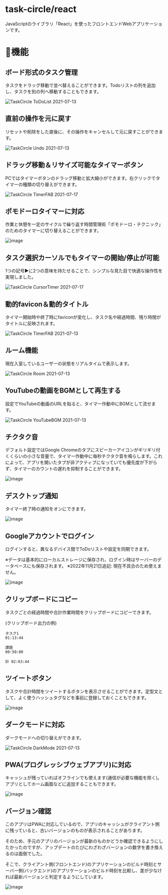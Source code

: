 # task-circle/react

JavaScriptのライブラリ「React」を使ったフロントエンドWebアプリケーションです。

# 🌟機能

## ボード形式のタスク管理

タスクをドラッグ移動で並べ替えることができます。Todoリストの列を追加し、タスクを別の列へ移動することもできます。

![TaskCircle ToDoList 2021-07-13](https://user-images.githubusercontent.com/79039863/125474590-41c34d6a-8868-4e9e-8b57-e1412dbfbd0f.gif)

## 直前の操作を元に戻す

リセットや削除をした直後に、その操作をキャンセルして元に戻すことができます。

![TaskCircle Undo 2021-07-13](https://user-images.githubusercontent.com/79039863/125475464-812a4567-157b-4241-b83c-9b2953183a3d.gif)

## ドラッグ移動＆リサイズ可能なタイマーボタン

PCではタイマーボタンのドラッグ移動と拡大縮小ができます。右クリックでタイマーの種類の切り替えができます。

![TaskCircle TimerFAB 2021-07-17](https://user-images.githubusercontent.com/79039863/126031483-9a442664-db66-4319-aafe-647f63b2acae.gif)

## ポモドーロタイマーに対応

作業と休憩を一定のサイクルで繰り返す時間管理術「ポモドーロ・テクニック」のためのタイマーに切り替えることができます。

![image](https://user-images.githubusercontent.com/79039863/125463286-d3533a23-87b9-4804-bb9c-dd83cf9577e3.png)

## タスク選択カーソルでもタイマーの開始/停止が可能

1つの記号▶に2つの意味を持たせることで、シンプルな見た目で快適な操作性を実現しました。

![TaskCircle CursorTimer 2021-07-17](https://user-images.githubusercontent.com/79039863/126032078-79e312a9-62b7-49c1-b8f5-5f9efa5f542f.gif)

## 動的favicon＆動的タイトル

タイマー開始時や終了時にfaviconが変化し、タスク名や経過時間、残り時間がタイトルに反映されます。

![TaskCircle TimerFAB 2021-07-13](https://user-images.githubusercontent.com/79039863/125471767-8263543c-dc6a-4a75-aed9-c811fe5d8c1d.gif)

## ルーム機能

現在入室しているユーザーの状態をリアルタイムで表示します。

![TaskCircle Room 2021-07-13](https://user-images.githubusercontent.com/79039863/125460246-a971419b-eebb-4368-a4a9-52e608244fa6.gif)

## YouTubeの動画をBGMとして再生する

設定でYouTubeの動画のURLを貼ると、タイマー作動中にBGMとして流せます。

![TaskCircle YouTubeBGM 2021-07-13](https://user-images.githubusercontent.com/79039863/125431901-b6e60674-d8e7-407b-8665-73b7f58ca713.gif)

## チクタク音

デフォルト設定ではGoogle Chromeのタブにスピーカーアイコンがギリギリ付くくらいの小さな音量で、タイマー作動中に毎秒チクタク音を鳴らします。これによって、アプリを開いたタブが非アクティブになっていても優先度が下がらず、タイマーのカウントの遅れを抑制することができます。

![image](https://user-images.githubusercontent.com/79039863/125426229-6e30ade8-0081-45e3-8e5a-67cd18512f2a.png)

## デスクトップ通知

タイマー終了時の通知をオンにできます。

![image](https://user-images.githubusercontent.com/79039863/125428979-dee0330e-3079-471c-b620-2906bd120987.png)

## Googleアカウントでログイン

ログインすると、異なるデバイス間でToDoリストや設定を同期できます。

※データは基本的にローカルストレージに保存され、ログイン時はサーバーのデータベースにも保存されます。
※2022年11月21日追記: 現在不具合のため使えません。

![image](https://user-images.githubusercontent.com/79039863/125453575-57983f12-e48f-4894-bf07-ea35e7283706.png)

## クリップボードにコピー

タスクごとの経過時間や合計作業時間をクリップボードにコピーできます。

(クリップボード出力の例)
```
タスク1
01:13:44

課題
00:50:00

計 02:03:44
```

## ツイートボタン

タスクや合計時間をツイートするボタンを表示させることができます。定型文として、よく使うハッシュタグなどを事前に登録しておくこともできます。

![image](https://user-images.githubusercontent.com/79039863/125434674-8b47f364-d661-4346-ab55-7977a84acf41.png)

## ダークモードに対応

ダークモードへの切り替えができます。

![TaskCircle DarkMode 2021-07-13](https://user-images.githubusercontent.com/79039863/125433625-9c6443b7-8d96-468b-9a36-3615bc5db285.gif)

## PWA(プログレッシブウェブアプリ)に対応

キャッシュが残っていればオフラインでも使えます(通信が必要な機能を除く)。アプリとしてホーム画面などに追加することもできます。

![image](https://user-images.githubusercontent.com/79039863/125427718-5fb0b3de-07da-44e9-9bf7-505c8dbeda4f.png)

## バージョン確認

このアプリはPWAに対応しているので、アプリのキャッシュがクライアント側に残っていると、古いバージョンのものが表示されることがあります。

そのため、手元のアプリのバージョンが最新のものかどうか確認できるようにしたかったのですが、アップデートのたびにわざわざバージョンの数字を書き換えるのは面倒でした。

そこで、クライアント側(フロントエンド)のアプリケーションのビルド時刻とサーバー側(バックエンド)のアプリケーションのビルド時刻を比較し、差が少なければ最新バージョンと判定するようにしています。

![image](https://user-images.githubusercontent.com/79039863/125949724-997d3b9f-a0ae-45dd-ae1e-3bae9aefe26a.png)
